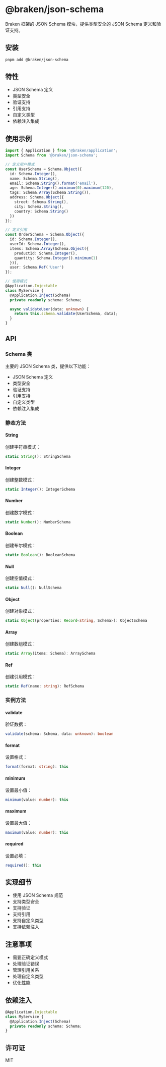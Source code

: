 # @braken/json-schema

Braken 框架的 JSON Schema 模块，提供类型安全的 JSON Schema 定义和验证支持。

## 安装

```bash
pnpm add @braken/json-schema
```

## 特性

- JSON Schema 定义
- 类型安全
- 验证支持
- 引用支持
- 自定义类型
- 依赖注入集成

## 使用示例

```typescript
import { Application } from '@braken/application';
import Schema from '@braken/json-schema';

// 定义用户模式
const UserSchema = Schema.Object({
  id: Schema.Integer(),
  name: Schema.String(),
  email: Schema.String().format('email'),
  age: Schema.Integer().minimum(0).maximum(120),
  tags: Schema.Array(Schema.String()),
  address: Schema.Object({
    street: Schema.String(),
    city: Schema.String(),
    country: Schema.String()
  })
});

// 定义引用
const OrderSchema = Schema.Object({
  id: Schema.Integer(),
  userId: Schema.Integer(),
  items: Schema.Array(Schema.Object({
    productId: Schema.Integer(),
    quantity: Schema.Integer().minimum(1)
  })),
  user: Schema.Ref('User')
});

// 使用模式
@Application.Injectable
class MyService {
  @Application.Inject(Schema)
  private readonly schema: Schema;

  async validateUser(data: unknown) {
    return this.schema.validate(UserSchema, data);
  }
}
```

## API

### Schema 类

主要的 JSON Schema 类，提供以下功能：

- JSON Schema 定义
- 类型安全
- 验证支持
- 引用支持
- 自定义类型
- 依赖注入集成

### 静态方法

#### String
创建字符串模式：
```typescript
static String(): StringSchema
```

#### Integer
创建整数模式：
```typescript
static Integer(): IntegerSchema
```

#### Number
创建数字模式：
```typescript
static Number(): NumberSchema
```

#### Boolean
创建布尔模式：
```typescript
static Boolean(): BooleanSchema
```

#### Null
创建空值模式：
```typescript
static Null(): NullSchema
```

#### Object
创建对象模式：
```typescript
static Object(properties: Record<string, Schema>): ObjectSchema
```

#### Array
创建数组模式：
```typescript
static Array(items: Schema): ArraySchema
```

#### Ref
创建引用模式：
```typescript
static Ref(name: string): RefSchema
```

### 实例方法

#### validate
验证数据：
```typescript
validate(schema: Schema, data: unknown): boolean
```

#### format
设置格式：
```typescript
format(format: string): this
```

#### minimum
设置最小值：
```typescript
minimum(value: number): this
```

#### maximum
设置最大值：
```typescript
maximum(value: number): this
```

#### required
设置必填：
```typescript
required(): this
```

## 实现细节

- 使用 JSON Schema 规范
- 支持类型安全
- 支持验证
- 支持引用
- 支持自定义类型
- 支持依赖注入

## 注意事项

- 需要正确定义模式
- 处理验证错误
- 管理引用关系
- 处理自定义类型
- 优化性能

## 依赖注入

```typescript
@Application.Injectable
class MyService {
  @Application.Inject(Schema)
  private readonly schema: Schema;
}
```

## 许可证

MIT 